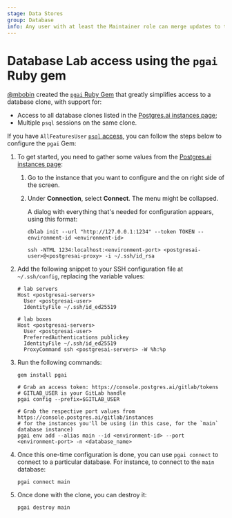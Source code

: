 ```yaml
---
stage: Data Stores
group: Database
info: Any user with at least the Maintainer role can merge updates to this content. For details, see https://docs.gitlab.com/ee/development/development_processes.html#development-guidelines-review.
---
```


# Database Lab access using the `pgai` Ruby gem

[@mbobin](https://gitlab.com/mbobin) created the [`pgai` Ruby Gem](https://gitlab.com/mbobin/pgai/#pgai) that
greatly simplifies access to a database clone, with support for:

- Access to all database clones listed in the [Postgres.ai instances page](https://console.postgres.ai/gitlab/instances);
- Multiple `psql` sessions on the same clone.

If you have `AllFeaturesUser` [`psql` access](database_lab.md#access-database-lab-engine),
you can follow the steps below to configure the `pgai` Gem:

1. To get started, you need to gather some values from the [Postgres.ai instances page](https://console.postgres.ai/gitlab/instances):

   1. Go to the instance that you want to configure and the on right side of the screen.
   1. Under **Connection**, select **Connect**. The menu might be collapsed.

      A dialog with everything that's needed for configuration appears, using this format:

      ```shell
      dblab init --url "http://127.0.0.1:1234" --token TOKEN --environment-id <environment-id>
      ```

      ```shell
      ssh -NTML 1234:localhost:<environment-port> <postgresai-user>@<postgresai-proxy> -i ~/.ssh/id_rsa
      ```

1. Add the following snippet to your SSH configuration file at `~/.ssh/config`, replacing the variable values:

   ```plaintext
   # lab servers
   Host <postgresai-servers>
     User <postgresai-user>
     IdentityFile ~/.ssh/id_ed25519

   # lab boxes
   Host <postgresai-servers>
     User <postgresai-user>
     PreferredAuthentications publickey
     IdentityFile ~/.ssh/id_ed25519
     ProxyCommand ssh <postgresai-servers> -W %h:%p
   ```

1. Run the following commands:

   ```shell
   gem install pgai

   # Grab an access token: https://console.postgres.ai/gitlab/tokens
   # GITLAB_USER is your GitLab handle
   pgai config --prefix=$GITLAB_USER

   # Grab the respective port values from https://console.postgres.ai/gitlab/instances
   # for the instances you'll be using (in this case, for the `main` database instance)
   pgai env add --alias main --id <environment-id> --port <environment-port> -n <database_name>
   ```

1. Once this one-time configuration is done, you can use `pgai connect` to connect to a particular database. For
   instance, to connect to the `main` database:

   ```shell
   pgai connect main
   ```

1. Once done with the clone, you can destroy it:

   ```shell
   pgai destroy main
   ```
